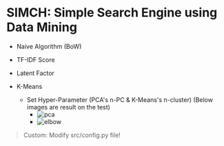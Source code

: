 # SIMCH: Simple Search Engine using Data Mining

- Naive Algorithm (BoW)

- TF-IDF Score

- Latent Factor
- K-Means
  - Set Hyper-Parameter (PCA's n-PC & K-Means's n-cluster) (Below images are result on the test)
    - ![pca](https://user-images.githubusercontent.com/88721306/197776752-4fe678da-642e-4b63-a6f0-5f72d735cd27.png)
    - ![elbow](https://user-images.githubusercontent.com/88721306/197776758-bbae6eb9-7714-4155-9570-3a3ec6d8809d.png)

> Custom: Modify src/config.py file!
